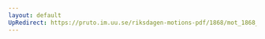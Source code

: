 ```yaml
---
layout: default
UpRedirect: https://pruto.im.uu.se/riksdagen-motions-pdf/1868/mot_1868__ak__293/mot_1868__ak__293-003.pdf
---
```

